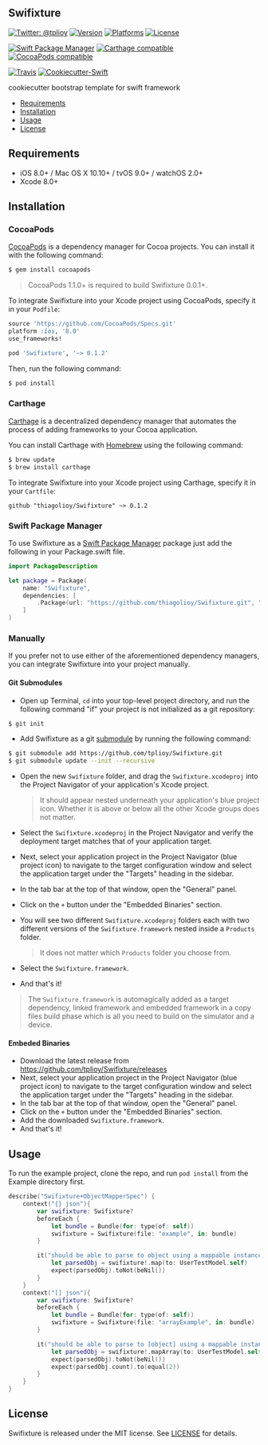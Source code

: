 ## Swifixture
[![Twitter: @tplioy](https://img.shields.io/badge/contact-@tplioy-blue.svg?style=flat)](https://twitter.com/tplioy)
[![Version](https://img.shields.io/cocoapods/v/Swifixture.svg?style=flat)](http://cocoapods.org/pods/Swifixture)
[![Platforms](https://img.shields.io/cocoapods/p/Swifixture.svg)](https://cocoapods.org/pods/Swifixture)
[![License](https://img.shields.io/cocoapods/l/Swifixture.svg)](https://raw.githubusercontent.com/tplioy/Swifixture/master/LICENSE)

[![Swift Package Manager](https://img.shields.io/badge/Swift%20Package%20Manager-compatible-brightgreen.svg)](https://github.com/apple/swift-package-manager)
[![Carthage compatible](https://img.shields.io/badge/Carthage-compatible-4BC51D.svg?style=flat)](https://github.com/Carthage/Carthage)
[![CocoaPods compatible](https://img.shields.io/cocoapods/v/Swifixture.svg)](https://cocoapods.org/pods/Swifixture)

[![Travis](https://img.shields.io/travis/tplioy/Swifixture/master.svg)](https://travis-ci.org/tplioy/Swifixture/branches)
[![Cookiecutter-Swift](https://img.shields.io/badge/cookiecutter--swift-framework-red.svg)](http://github.com/cookiecutter-swift/Framework)

cookiecutter bootstrap template for swift framework

- [Requirements](#requirements)
- [Installation](#installation)
- [Usage](#usage)
- [License](#license)

## Requirements

- iOS 8.0+ / Mac OS X 10.10+ / tvOS 9.0+ / watchOS 2.0+
- Xcode 8.0+

## Installation

### CocoaPods

[CocoaPods](http://cocoapods.org) is a dependency manager for Cocoa projects. You can install it with the following command:

```bash
$ gem install cocoapods
```

> CocoaPods 1.1.0+ is required to build Swifixture 0.0.1+.

To integrate Swifixture into your Xcode project using CocoaPods, specify it in your `Podfile`:

```ruby
source 'https://github.com/CocoaPods/Specs.git'
platform :ios, '8.0'
use_frameworks!

pod 'Swifixture', '~> 0.1.2'
```

Then, run the following command:

```bash
$ pod install
```

### Carthage

[Carthage](https://github.com/Carthage/Carthage) is a decentralized dependency manager that automates the process of adding frameworks to your Cocoa application.

You can install Carthage with [Homebrew](http://brew.sh/) using the following command:

```bash
$ brew update
$ brew install carthage
```

To integrate Swifixture into your Xcode project using Carthage, specify it in your `Cartfile`:

```ogdl
github "thiagolioy/Swifixture" ~> 0.1.2
```
### Swift Package Manager

To use Swifixture as a [Swift Package Manager](https://swift.org/package-manager/) package just add the following in your Package.swift file.

``` swift
import PackageDescription

let package = Package(
    name: "Swifixture",
    dependencies: [
        .Package(url: "https://github.com/thiagolioy/Swifixture.git", "0.1.2")
    ]
)
```

### Manually

If you prefer not to use either of the aforementioned dependency managers, you can integrate Swifixture into your project manually.

#### Git Submodules

- Open up Terminal, `cd` into your top-level project directory, and run the following command "if" your project is not initialized as a git repository:

```bash
$ git init
```

- Add Swifixture as a git [submodule](http://git-scm.com/docs/git-submodule) by running the following command:

```bash
$ git submodule add https://github.com/tplioy/Swifixture.git
$ git submodule update --init --recursive
```

- Open the new `Swifixture` folder, and drag the `Swifixture.xcodeproj` into the Project Navigator of your application's Xcode project.

    > It should appear nested underneath your application's blue project icon. Whether it is above or below all the other Xcode groups does not matter.

- Select the `Swifixture.xcodeproj` in the Project Navigator and verify the deployment target matches that of your application target.
- Next, select your application project in the Project Navigator (blue project icon) to navigate to the target configuration window and select the application target under the "Targets" heading in the sidebar.
- In the tab bar at the top of that window, open the "General" panel.
- Click on the `+` button under the "Embedded Binaries" section.
- You will see two different `Swifixture.xcodeproj` folders each with two different versions of the `Swifixture.framework` nested inside a `Products` folder.

    > It does not matter which `Products` folder you choose from.

- Select the `Swifixture.framework`.

- And that's it!

> The `Swifixture.framework` is automagically added as a target dependency, linked framework and embedded framework in a copy files build phase which is all you need to build on the simulator and a device.

#### Embeded Binaries

- Download the latest release from https://github.com/tplioy/Swifixture/releases
- Next, select your application project in the Project Navigator (blue project icon) to navigate to the target configuration window and select the application target under the "Targets" heading in the sidebar.
- In the tab bar at the top of that window, open the "General" panel.
- Click on the `+` button under the "Embedded Binaries" section.
- Add the downloaded `Swifixture.framework`.
- And that's it!

## Usage
To run the example project, clone the repo, and run `pod install` from the Example directory first.

```swift
describe("Swifixture+ObjectMapperSpec") {
    context("{} json"){
        var swifixture: Swifixture?
        beforeEach {
            let bundle = Bundle(for: type(of: self))
            swifixture = Swifixture(file: "example", in: bundle)
        }

        it("should be able to parse to object using a mappable instance") {
            let parsedObj = swifixture!.map(to: UserTestModel.self)
            expect(parsedObj).toNot(beNil())
        }
    }
    context("[] json"){
        var swifixture: Swifixture?
        beforeEach {
            let bundle = Bundle(for: type(of: self))
            swifixture = Swifixture(file: "arrayExample", in: bundle)
        }

        it("should be able to parse to [object] using a mappable instance") {
            let parsedObj = swifixture!.mapArray(to: UserTestModel.self)
            expect(parsedObj).toNot(beNil())
            expect(parsedObj.count).to(equal(2))
        }
    }
}
```
## License

Swifixture is released under the MIT license. See [LICENSE](https://github.com/tplioy/Swifixture/blob/master/LICENSE) for details.
